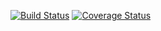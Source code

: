 [![Build Status](https://travis-ci.org/Pearlidixie/tp-subject-form-validators.svg?branch=develop)](https://travis-ci.org/Pearlidixie/tp-subject-form-validators)
[![Coverage Status](https://coveralls.io/repos/github/Pearlidixie/tp-subject-form-validators/badge.svg?branch=develop)](https://coveralls.io/github/Pearlidixie/tp-subject-form-validators?branch=develop)
